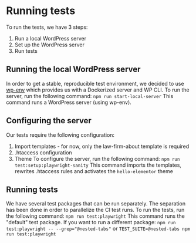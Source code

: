 # Running tests
To run the tests, we have 3 steps:
1. Run a local WordPress server
2. Set up the WordPress server
3. Run tests

## Running the local WordPress server
In order to get a stable, reproducible test environment, we decided to use [wp-env](https://www.npmjs.com/package/@wordpress/env) which provides us with a Dockerized server and WP CLI.
To run the server, run the following command:
`npm run start-local-server`
This command runs a WordPress server (using wp-env).

## Configuring the server
Our tests require the following configuration:
1. Import templates - for now, only the law-firm-about template is required
2. .htaccess configuration
3. Theme
To configure the server, run the following command:
`npm run test:setup:playwright-sanity`
This command imports the templates, rewrites .htaccess rules and activates the `hello-elementor` theme

## Running tests
We have several test packages that can be run separately. The separation has been done in order to parallelize the CI test runs.
To run the tests, run the following command:
`npm run test:playwright`
This command runs the "default" test package.
If you want to run a different package: `npm run test:playwright -- --grep="@nested-tabs"` or
`TEST_SUITE=@nested-tabs npm run test:playwright`
